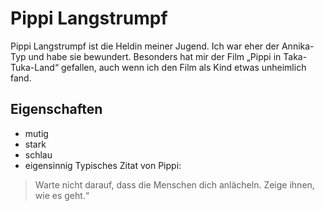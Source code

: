# Pippi Langstrumpf
Pippi Langstrumpf ist die Heldin meiner Jugend. Ich war eher der Annika-Typ und habe sie bewundert. Besonders hat mir der Film „Pippi in Taka-Tuka-Land“ gefallen, auch wenn ich den Film als Kind etwas unheimlich fand.
## Eigenschaften
* mutig
* stark
* schlau
* eigensinnig
Typisches Zitat von Pippi: 
> Warte nicht darauf, dass die Menschen dich anlächeln. 
> Zeige ihnen, wie es geht.“